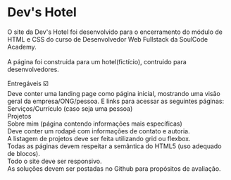# Dev's Hotel

O site da Dev's Hotel foi desenvolvido para o encerramento do módulo de HTML e CSS do curso de Desenvolvedor Web Fullstack da SoulCode Academy.
 <br>
 <br>
A página foi construida para um hotel(fictício), contruido para desenvolvedores.



Entregáveis ☑️ <br>
 Deve conter uma landing page como página inicial, mostrando uma visão geral da empresa/ONG/pessoa. E links para acessar as seguintes páginas: <br>
 Serviços/Currículo (caso seja uma pessoa) <br>
 Projetos <br>
 Sobre mim (página contendo informações mais específicas) <br>
 Deve conter um rodapé com informações de contato e autoria. <br>
 A listagem de projetos deve ser feita utilizando grid ou flexbox. <br>
 Todas as páginas devem respeitar a semântica do HTML5 (uso adequado de blocos). <br>
 Todo o site deve ser responsivo. <br>
 As soluções devem ser postadas no Github para propósitos de avaliação. <br>

